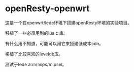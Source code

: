 # openResty-openwrt

这是一个在openwrt/lede环境下搭建openResty环境的实验项目。

移植了一些必须用到的lua c 库。

有什么用不知道，可能可以用它来搭建低成本cdn。

移植了比较喜欢的leveldb库。

测试于lede arm/mips/mipsel。
